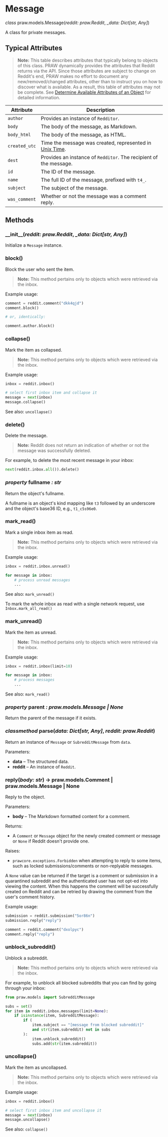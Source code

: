 # Message

_class_ praw.models.Message(_reddit: praw.Reddit_, _\_data: Dict[str, Any]_)

A class for private messages.

## Typical Attributes

> **Note:** This table describes attributes that typically belong to objects of this class. PRAW dynamically provides the attributes that Reddit returns via the API. Since those attributes are subject to change on Reddit's end, PRAW makes no effort to document any new/removed/changed attributes, other than to instruct you on how to discover what is available. As a result, this table of attributes may not be complete. See [Determine Available Attributes of an Object](../../getting-started/quick-start.md#determine-available-attributes-of-an-object) for detailed information.

| Attribute | Description |
| --- | --- |
| `author` | Provides an instance of `Redditor`. |
| `body` | The body of the message, as Markdown. |
| `body_html` | The body of the message, as HTML. |
| `created_utc` | Time the message was created, represented in [Unix Time](https://en.wikipedia.org/wiki/Unix_time). |
| `dest` | Provides an instance of `Redditor`. The recipient of the message. |
| `id` | The ID of the message. |
| `name` | The full ID of the message, prefixed with `t4_`. |
| `subject` | The subject of the message. |
| `was_comment` | Whether or not the message was a comment reply. |

## Methods

### \_\_init\_\_(_reddit: praw.Reddit_, _\_data: Dict[str, Any]_)

Initialize a `Message` instance.

### block()

Block the user who sent the item.

> **Note:** This method pertains only to objects which were retrieved via the inbox.

Example usage:

```python
comment = reddit.comment("dkk4qjd")
comment.block()

# or, identically:

comment.author.block()
```

### collapse()

Mark the item as collapsed.

> **Note:** This method pertains only to objects which were retrieved via the inbox.

Example usage:

```python
inbox = reddit.inbox()

# select first inbox item and collapse it
message = next(inbox)
message.collapse()
```

See also: `uncollapse()`

### delete()

Delete the message.

> **Note:** Reddit does not return an indication of whether or not the message was successfully deleted.

For example, to delete the most recent message in your inbox:

```python
next(reddit.inbox.all()).delete()
```

### _property_ fullname _: str_

Return the object's fullname.

A fullname is an object's kind mapping like `t3` followed by an underscore and the object's base36 ID, e.g., `t1_c5s96e0`.

### mark_read()

Mark a single inbox item as read.

> **Note:** This method pertains only to objects which were retrieved via the inbox.

Example usage:

```python
inbox = reddit.inbox.unread()

for message in inbox:
    # process unread messages
    ...
```

See also: `mark_unread()`

To mark the whole inbox as read with a single network request, use `Inbox.mark_all_read()`

### mark_unread()

Mark the item as unread.

> **Note:** This method pertains only to objects which were retrieved via the inbox.

Example usage:

```python
inbox = reddit.inbox(limit=10)

for message in inbox:
    # process messages
    ...
```

See also: `mark_read()`

### _property_ parent _: praw.models.Message | None_

Return the parent of the message if it exists.

### _classmethod_ parse(_data: Dict[str, Any]_, _reddit: praw.Reddit_)

Return an instance of `Message` or `SubredditMessage` from `data`.

Parameters:
- **data** – The structured data.
- **reddit** – An instance of `Reddit`.

### reply(_body: str_) → praw.models.Comment | praw.models.Message | None

Reply to the object.

Parameters:
- **body** – The Markdown formatted content for a comment.

Returns:
- A `Comment` or `Message` object for the newly created comment or message or `None` if Reddit doesn't provide one.

Raises:
- `prawcore.exceptions.Forbidden` when attempting to reply to some items, such as locked submissions/comments or non-replyable messages.

A `None` value can be returned if the target is a comment or submission in a quarantined subreddit and the authenticated user has not opt-ed into viewing the content. When this happens the comment will be successfully created on Reddit and can be retried by drawing the comment from the user's comment history.

Example usage:

```python
submission = reddit.submission("5or86n")
submission.reply("reply")

comment = reddit.comment("dxolpyc")
comment.reply("reply")
```

### unblock_subreddit()

Unblock a subreddit.

> **Note:** This method pertains only to objects which were retrieved via the inbox.

For example, to unblock all blocked subreddits that you can find by going through your inbox:

```python
from praw.models import SubredditMessage

subs = set()
for item in reddit.inbox.messages(limit=None):
    if isinstance(item, SubredditMessage):
        if (
            item.subject == "[message from blocked subreddit]"
            and str(item.subreddit) not in subs
        ):
            item.unblock_subreddit()
            subs.add(str(item.subreddit))
```

### uncollapse()

Mark the item as uncollapsed.

> **Note:** This method pertains only to objects which were retrieved via the inbox.

Example usage:

```python
inbox = reddit.inbox()

# select first inbox item and uncollapse it
message = next(inbox)
message.uncollapse()
```

See also: `collapse()`
